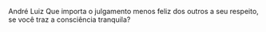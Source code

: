 André Luiz
Que importa o julgamento menos feliz dos outros a seu respeito, se você traz a consciência tranquila?
